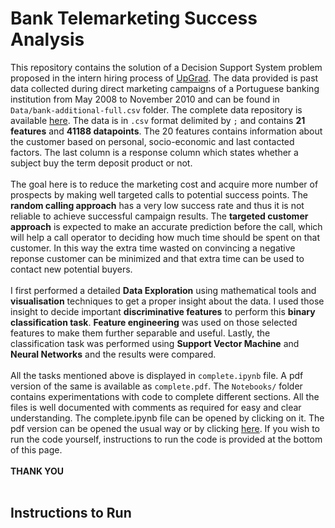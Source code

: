 # Bank Telemarketing Success Analysis

This repository contains the solution of a Decision Support System problem proposed in the intern hiring process of [UpGrad](https://www.upgrad.com). The data provided is past data collected during direct marketing campaigns of a Portuguese banking institution from May 2008 to November 2010 and can be found in `Data/bank-additional-full.csv` folder. The complete data repository is available [here](https://archive.ics.uci.edu/ml/datasets/Bank+Marketing). The data is in `.csv` format delimited by `;` and contains **21 features** and **41188 datapoints**. The 20 features contains information about the customer based on personal, socio-economic and last contacted factors. The last column is a response column which states whether a subject buy the term deposit product or not.
<br /><br />
The goal here is to reduce the marketing cost and acquire more number of prospects by making well targeted calls to potential success points. The **random calling approach** has a very low success rate and thus it is not reliable to achieve successful campaign results. The **targeted customer approach** is expected to make an accurate prediction before the call, which will help a call operator to deciding how much time should be spent on that customer. In this way the extra time wasted on convincing a negative reponse customer can be minimized and that extra time can be used to contact new potential buyers.
<br /><br />
I first performed a detailed **Data Exploration** using mathematical tools and **visualisation** techniques to get a proper insight about the data. I used those insight to decide important **discriminative features** to perform this **binary classification task**. **Feature engineering** was used on those selected features to make them further separable and useful. Lastly, the classification task was performed using **Support Vector Machine** and **Neural Networks** and the results were compared.
<br /><br />
All the tasks mentioned above is displayed in `complete.ipynb` file. A pdf version of the same is available as `complete.pdf`. The `Notebooks/` folder contains experimentations with code to complete different sections. All the files is well documented with comments as required for easy and clear understanding. The complete.ipynb file can be opened by clicking on it. The pdf version can be opened the usual way or by clicking [here](). If you wish to run the code yourself, instructions to run the code is provided at the bottom of this page.
<br /><br />
**THANK YOU**
<br /><br />

## Instructions to Run


